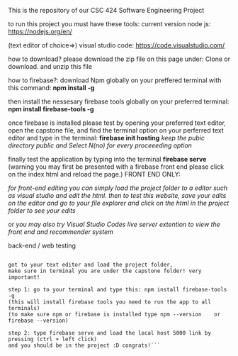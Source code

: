 This is the repository of our CSC 424 Software Engineering Project 

to run this project you must have these tools:
current version node js: https://nodejs.org/en/

(text editor of choice=>) visual studio code: https://code.visualstudio.com/

how to download?
please download the zip file on this page under: Clone or download.
and unzip this file

how to firebase?:
download Npm globally on your preffered terminal with this command: 
**npm install -g**

then install the nessesary firebase tools globally on your preferred terminal:
**npm install firebase-tools -g** 

once firebase is installed please test by opening your preferred text editor, open the capstone file, and find the terminal option on your perferred text editor and type in the terminal: 
 **firebase init hosting**
*keep the pubic directory public and Select N(no) for every proceeeding option*

finally test the application by typing into the terminal
 **firebase serve** 
(warning you may first be presented with a firebase front end please click on the index html and reload the page.)
FRONT END ONLY:

*for front-end editing you can simply load the project folder to a editor such as visual studio and edit the html. then to test this website, save your edits on the editor and go to your file explorer and click on the html in the project folder to see your edits*

or
*you may also try Visual Studio Codes live server extention to view the front end and recommender system*

back-end / web testing


```next go to firebase and enter the schedule me project under get started: https://firebase.google.com/?authuser=1

got to your text editor and load the project folder, 
make sure in terminal you are under the capstone folder! very important!

step 1: go to your terminal and type this: npm install firebase-tools -g 
(this will install firebase tools you need to run the app to all terminals)
(to make sure npm or firebase is installed type npm --version    or  firebase --version)

step 2: type firebase serve and load the local host 5000 link by pressing (ctrl + left click) 
and you should be in the project :D congrats!``` 






